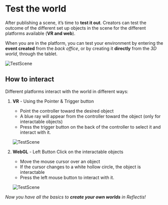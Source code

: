 ﻿---
sidebar_position: 7
---

# Test the world
After publishing a scene, it’s time to **test it out**. 
Creators can test the outcome of the different set up objects in the scene for the different platforms available (**VR and web**). 

When you are in the platform, you can test your environment by entering the **event created** from the *back office*, or by creating it **directly** from the *3D world*, through the tablet.

![TestScene](/img/testscene_3.png) 

## How to interact

Different platforms interact with the world in different ways:
1. **VR** - Using the Pointer & Trigger button
	- Point the controller toward the desired object
	- A blue ray will appear from the controller toward the object (only for interactable objects)
	- Press the trigger button on the back of the controller to select it and interact with it.

	![TestScene](/img/testscene_1.png) 

2. **WebGL** - Left Button Click on the interactable objects 
	- Move the mouse cursor over an object
	- If the cursor changes to a white hollow circle, the object is interactable
	- Press the left mouse button to interact with it.

	![TestScene](/img/testscene_2.png) 


*Now you have all the basics to **create your own worlds** in Reflectis!*